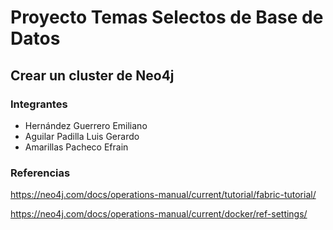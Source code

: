 # Proyecto Temas Selectos de Base de Datos

## Crear un cluster de Neo4j

### Integrantes
- Hernández Guerrero Emiliano
- Aguilar Padilla Luis Gerardo
- Amarillas Pacheco Efrain

### Referencias

https://neo4j.com/docs/operations-manual/current/tutorial/fabric-tutorial/

https://neo4j.com/docs/operations-manual/current/docker/ref-settings/

